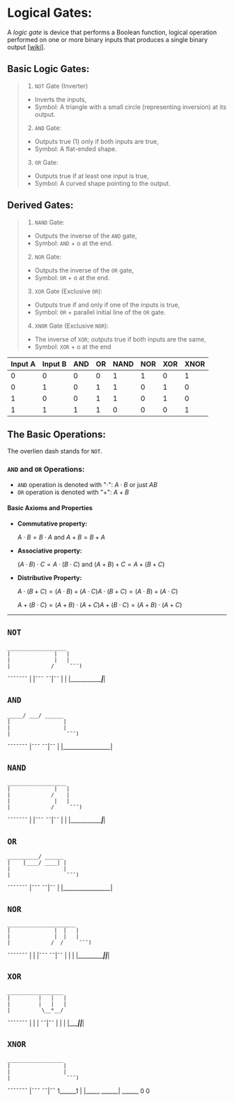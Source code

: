 # Logical Gates:
A *logic gate* is device that performs a Boolean function, logical operation performed on one or more binary inputs that produces a single binary output [[wiki](https://en.wikipedia.org/wiki/Logic_gate)].

## Basic Logic Gates:
>1. `NOT` Gate (Inverter)
>- Inverts the inputs,
>- Symbol: A triangle with a small circle (representing inversion) at its output.
>2. `AND` Gate:
>- Outputs true (1) only if both inputs are true,
>- Symbol: A flat-ended shape.
>3. `OR` Gate:
>- Outputs true if at least one input is true,
>- Symbol: A curved shape pointing to the output.

## Derived Gates:
>1. `NAND` Gate:
>- Outputs the inverse of the `AND` gate,
>- Symbol: `AND` + o at the end.
>2. `NOR` Gate:
>- Outputs the inverse of the `OR` gate,
>- Symbol: `OR` + o at the end.
>3. `XOR` Gate (Exclusive `OR`):
>- Outputs true if and only if one of the inputs is true,
>- Symbol: `OR` + parallel initial line of the `OR` gate.
>4. `XNOR` Gate (Exclusive `NOR`):
>- The inverse of `XOR`; outputs true if both inputs are the same,
>- Symbol: `XOR` + o at the end

|Input A|Input B| AND   | OR    | NAND  | NOR   | XOR   | XNOR  |
|-------|-------|-------|-------|-------|-------|-------|-------|
|    0  |  0    |  0    |  0    |  1    |  1    |  0    |   1   |
|    0  |  1    |  0    |  1    |  1    |  0    |  1    |   0   |
|    1  |  0    |  0    |  1    |  1    |  0    |  1    |   0   |
|    1  |  1    |  1    |  1    |  0    |  0    |  0    |   1   |


## The Basic Operations:
The overlien dash stands for `NOT`.
### `AND`  and `OR` Operations:
* `AND` operation is denoted with "$\cdot$": $A\cdot B$ or just $AB$
* `OR` operation is denoted with "$+$": $A + B$
#### Basic Axioms and Properties
* **Commutative property:**

    $A\cdot B = B\cdot A$ and $A + B = B + A$
* **Associative property:**

    $(A\cdot B)\cdot C = A\cdot(B\cdot C)$ and $(A + B) + C = A + (B + C)$
* **Distributive Property:**

    $A \cdot (B + C) = (A \cdot B) + (A \cdot C) A \cdot (B + C) = (A \cdot B) + (A \cdot C)$

    $A + (B \cdot C) = (A + B) \cdot (A + C) A + (B \cdot C) = (A + B) \cdot (A + C)$
 
---

## `NOT`

    ___________________
    |              |   |
    |              |   |
    |             /     ¯¯¯)
 ¯¯¯¯¯¯¯           |   |¯¯¯
  ¯¯|¯¯            |   |
    |______________|___|


## `AND`

    _____/ ___/ ______
    |                 |
    |                 |
    |                  ¯¯¯)
 ¯¯¯¯¯¯¯              |¯¯¯
  ¯¯|¯¯               |
    |_________________|

## `NAND`

    ___________________
    |              |   |
    |             /    |
    |              |   |
    |             /     ¯¯¯)
 ¯¯¯¯¯¯¯           |   |¯¯¯
  ¯¯|¯¯            |   |
    |______________|___|

## `OR`

    __________/ ______
    |    |____/ ____| |
    |                 |
    |                  ¯¯¯)
 ¯¯¯¯¯¯¯              |¯¯¯
  ¯¯|¯¯               |
    |_________________|

## `NOR`

    ______________________
    |              |  |   |
    |              |  |   |
    |             /  /     ¯¯¯)
 ¯¯¯¯¯¯¯           |  |   |¯¯¯
  ¯¯|¯¯            |  |   |
    |______________|__|___|

## `XOR`

    __________________
    |         |   |   |
    |         |   |   |
    |          \__*__/
 ¯¯¯¯¯¯¯      |   |   |
  ¯¯|¯¯       |   |   |
    |_________|___|___|

## `XNOR`

    __________________
    |                 |
    |                 |
    |                  ¯¯¯)
 ¯¯¯¯¯¯¯              |¯¯¯
  ¯¯|¯¯  1______1     |
    |_____      ______|
          ______
         0      0